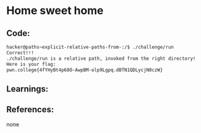 # Home sweet home
## Code:
```bash
hacker@paths~explicit-relative-paths-from-:/$ ./challenge/run
Correct!!!
./challenge/run is a relative path, invoked from the right directory!
Here is your flag:
pwn.college{4fYHyBt4p68O-AwpBM-olp9Lgpq.dBTN1QDLycjN0czW}
```
## Learnings:


## References:
none

